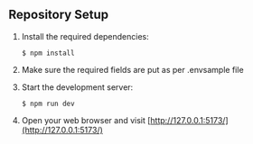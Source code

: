 ## Repository Setup

1. Install the required dependencies:

   ```
   $ npm install
   ```

2. Make sure the required fields are put as per .envsample file

3. Start the development server:

   ```
   $ npm run dev
   ```

4. Open your web browser and visit [http://127.0.0.1:5173/](http://127.0.0.1:5173/)

